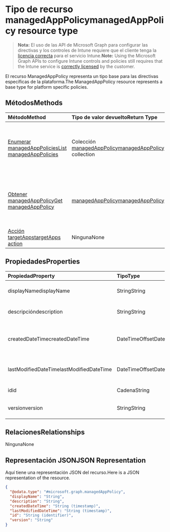 # <a name="managedapppolicy-resource-type"></a><span data-ttu-id="c8e99-101">Tipo de recurso managedAppPolicy</span><span class="sxs-lookup"><span data-stu-id="c8e99-101">managedAppPolicy resource type</span></span>

> <span data-ttu-id="c8e99-102">**Nota:** El uso de las API de Microsoft Graph para configurar las directivas y los controles de Intune requiere que el cliente tenga la [licencia correcta](https://go.microsoft.com/fwlink/?linkid=839381) para el servicio Intune.</span><span class="sxs-lookup"><span data-stu-id="c8e99-102">**Note:** Using the Microsoft Graph APIs to configure Intune controls and policies still requires that the Intune service is [correctly licensed](https://go.microsoft.com/fwlink/?linkid=839381) by the customer.</span></span>

<span data-ttu-id="c8e99-103">El recurso ManagedAppPolicy representa un tipo base para las directivas específicas de la plataforma.</span><span class="sxs-lookup"><span data-stu-id="c8e99-103">The ManagedAppPolicy resource represents a base type for platform specific policies.</span></span>
## <a name="methods"></a><span data-ttu-id="c8e99-104">Métodos</span><span class="sxs-lookup"><span data-stu-id="c8e99-104">Methods</span></span>
|<span data-ttu-id="c8e99-105">Método</span><span class="sxs-lookup"><span data-stu-id="c8e99-105">Method</span></span>|<span data-ttu-id="c8e99-106">Tipo de valor devuelto</span><span class="sxs-lookup"><span data-stu-id="c8e99-106">Return Type</span></span>|<span data-ttu-id="c8e99-107">Descripción</span><span class="sxs-lookup"><span data-stu-id="c8e99-107">Description</span></span>|
|:---|:---|:---|
|[<span data-ttu-id="c8e99-108">Enumerar managedAppPolicies</span><span class="sxs-lookup"><span data-stu-id="c8e99-108">List managedAppPolicies</span></span>](../api/intune_mam_managedapppolicy_list.md)|<span data-ttu-id="c8e99-109">Colección [managedAppPolicy](../resources/intune_mam_managedapppolicy.md)</span><span class="sxs-lookup"><span data-stu-id="c8e99-109">[managedAppPolicy](../resources/intune_mam_managedapppolicy.md) collection</span></span>|<span data-ttu-id="c8e99-110">Enumere las propiedades y las relaciones de los objetos [managedAppPolicy](../resources/intune_mam_managedapppolicy.md).</span><span class="sxs-lookup"><span data-stu-id="c8e99-110">List properties and relationships of the [managedAppPolicy](../resources/intune_mam_managedapppolicy.md) objects.</span></span>|
|[<span data-ttu-id="c8e99-111">Obtener managedAppPolicy</span><span class="sxs-lookup"><span data-stu-id="c8e99-111">Get managedAppPolicy</span></span>](../api/intune_mam_managedapppolicy_get.md)|[<span data-ttu-id="c8e99-112">managedAppPolicy</span><span class="sxs-lookup"><span data-stu-id="c8e99-112">managedAppPolicy</span></span>](../resources/intune_mam_managedapppolicy.md)|<span data-ttu-id="c8e99-113">Incluya en una lista las propiedades y las relaciones de los objetos [managedAppPolicy](../resources/intune_mam_managedapppolicy.md).</span><span class="sxs-lookup"><span data-stu-id="c8e99-113">Read properties and relationships of the [managedAppPolicy](../resources/intune_mam_managedapppolicy.md) object.</span></span>|
|[<span data-ttu-id="c8e99-114">Acción targetApps</span><span class="sxs-lookup"><span data-stu-id="c8e99-114">targetApps action</span></span>](../api/intune_mam_managedapppolicy_targetapps.md)|<span data-ttu-id="c8e99-115">Ninguna</span><span class="sxs-lookup"><span data-stu-id="c8e99-115">None</span></span>|<span data-ttu-id="c8e99-116">Todavía no documentado</span><span class="sxs-lookup"><span data-stu-id="c8e99-116">Not yet documented</span></span>|

## <a name="properties"></a><span data-ttu-id="c8e99-117">Propiedades</span><span class="sxs-lookup"><span data-stu-id="c8e99-117">Properties</span></span>
|<span data-ttu-id="c8e99-118">Propiedad</span><span class="sxs-lookup"><span data-stu-id="c8e99-118">Property</span></span>|<span data-ttu-id="c8e99-119">Tipo</span><span class="sxs-lookup"><span data-stu-id="c8e99-119">Type</span></span>|<span data-ttu-id="c8e99-120">Descripción</span><span class="sxs-lookup"><span data-stu-id="c8e99-120">Description</span></span>|
|:---|:---|:---|
|<span data-ttu-id="c8e99-121">displayName</span><span class="sxs-lookup"><span data-stu-id="c8e99-121">displayName</span></span>|<span data-ttu-id="c8e99-122">String</span><span class="sxs-lookup"><span data-stu-id="c8e99-122">String</span></span>|<span data-ttu-id="c8e99-123">Nombre para mostrar de la directiva.</span><span class="sxs-lookup"><span data-stu-id="c8e99-123">Policy display name.</span></span>|
|<span data-ttu-id="c8e99-124">descripción</span><span class="sxs-lookup"><span data-stu-id="c8e99-124">description</span></span>|<span data-ttu-id="c8e99-125">String</span><span class="sxs-lookup"><span data-stu-id="c8e99-125">String</span></span>|<span data-ttu-id="c8e99-126">La descripción de la directiva.</span><span class="sxs-lookup"><span data-stu-id="c8e99-126">The policy's description.</span></span>|
|<span data-ttu-id="c8e99-127">createdDateTime</span><span class="sxs-lookup"><span data-stu-id="c8e99-127">createdDateTime</span></span>|<span data-ttu-id="c8e99-128">DateTimeOffset</span><span class="sxs-lookup"><span data-stu-id="c8e99-128">DateTimeOffset</span></span>|<span data-ttu-id="c8e99-129">La fecha y la hora de creación de la directiva.</span><span class="sxs-lookup"><span data-stu-id="c8e99-129">The date and time the policy was created.</span></span>|
|<span data-ttu-id="c8e99-130">lastModifiedDateTime</span><span class="sxs-lookup"><span data-stu-id="c8e99-130">lastModifiedDateTime</span></span>|<span data-ttu-id="c8e99-131">DateTimeOffset</span><span class="sxs-lookup"><span data-stu-id="c8e99-131">DateTimeOffset</span></span>|<span data-ttu-id="c8e99-132">Última vez que se modificó la directiva.</span><span class="sxs-lookup"><span data-stu-id="c8e99-132">Last time the policy was modified.</span></span>|
|<span data-ttu-id="c8e99-133">id</span><span class="sxs-lookup"><span data-stu-id="c8e99-133">id</span></span>|<span data-ttu-id="c8e99-134">Cadena</span><span class="sxs-lookup"><span data-stu-id="c8e99-134">String</span></span>|<span data-ttu-id="c8e99-135">Clave de la entidad.</span><span class="sxs-lookup"><span data-stu-id="c8e99-135">Key of the entity.</span></span>|
|<span data-ttu-id="c8e99-136">version</span><span class="sxs-lookup"><span data-stu-id="c8e99-136">version</span></span>|<span data-ttu-id="c8e99-137">String</span><span class="sxs-lookup"><span data-stu-id="c8e99-137">String</span></span>|<span data-ttu-id="c8e99-138">Versión de la entidad.</span><span class="sxs-lookup"><span data-stu-id="c8e99-138">Version of the entity.</span></span>|

## <a name="relationships"></a><span data-ttu-id="c8e99-139">Relaciones</span><span class="sxs-lookup"><span data-stu-id="c8e99-139">Relationships</span></span>
<span data-ttu-id="c8e99-140">Ninguna</span><span class="sxs-lookup"><span data-stu-id="c8e99-140">None</span></span>
## <a name="json-representation"></a><span data-ttu-id="c8e99-141">Representación JSON</span><span class="sxs-lookup"><span data-stu-id="c8e99-141">JSON Representation</span></span>
<span data-ttu-id="c8e99-142">Aquí tiene una representación JSON del recurso.</span><span class="sxs-lookup"><span data-stu-id="c8e99-142">Here is a JSON representation of the resource.</span></span>
<!--{
  "blockType": "resource",
  "abstract": true,
  "keyProperty": "id",
  "baseType": "microsoft.graph.entity",
  "@odata.type": "microsoft.graph.managedAppPolicy"
}-->
``` json
{
  "@odata.type": "#microsoft.graph.managedAppPolicy",
  "displayName": "String",
  "description": "String",
  "createdDateTime": "String (timestamp)",
  "lastModifiedDateTime": "String (timestamp)",
  "id": "String (identifier)",
  "version": "String"
}
```



